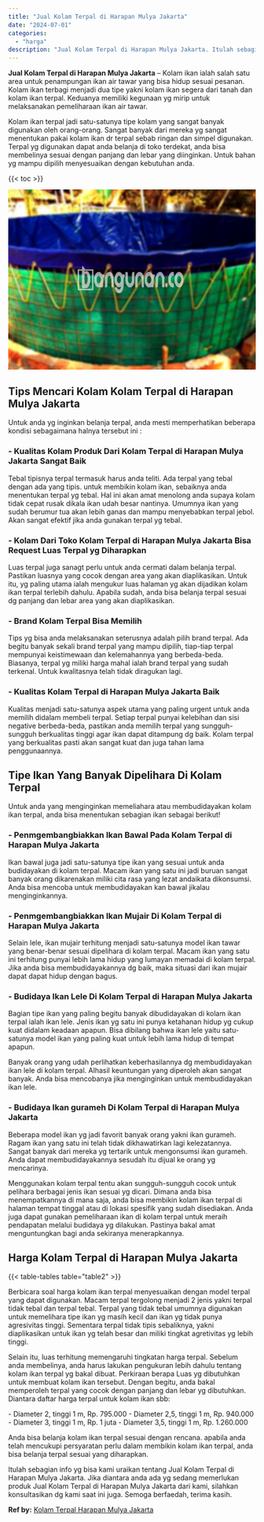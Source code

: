 ```yaml
---
title: "Jual Kolam Terpal di Harapan Mulya Jakarta"
date: "2024-07-01"
categories: 
  - "harga"
description: "Jual Kolam Terpal di Harapan Mulya Jakarta. Itulah sebagian info yg bisa kami uraikan tentang Jual Kolam Terpal di Harapan Mulya Jakarta. Jika diantara anda..."
---
```


**Jual Kolam Terpal di Harapan Mulya Jakarta** – Kolam ikan ialah salah satu area untuk penampungan ikan air tawar yang bisa hidup sesuai pesanan. Kolam ikan terbagi menjadi dua tipe yakni kolam ikan segera dari tanah dan kolam ikan terpal. Keduanya memiliki kegunaan yg mirip untuk melaksanakan pemeliharaan ikan air tawar.

Kolam ikan terpal jadi satu-satunya tipe kolam yang sangat banyak digunakan oleh orang-orang. Sangat banyak dari mereka yg sangat menentukan pakai kolam ikan dr terpal sebab ringan dan simpel digunakan. Terpal yg digunakan dapat anda belanja di toko terdekat, anda bisa membelinya sesuai dengan panjang dan lebar yang diinginkan. Untuk bahan yg mampu dipilih menyesuaikan dengan kebutuhan anda.

{{< toc >}}

![Jual Kolam Terpal di Harapan Mulya Jakarta](/images/jual-kolam-terpal-58.png)

## Tips Mencari Kolam Kolam Terpal di Harapan Mulya Jakarta

Untuk anda yg inginkan belanja terpal, anda mesti memperhatikan beberapa kondisi sebagaimana halnya tersebut ini :

### \- Kualitas Kolam Produk Dari Kolam Terpal di Harapan Mulya Jakarta Sangat Baik

Tebal tipisnya terpal termasuk harus anda teliti. Ada terpal yang tebal dengan ada yang tipis. untuk membikin kolam ikan, sebaiknya anda menentukan terpal yg tebal. Hal ini akan amat menolong anda supaya kolam tidak cepat rusak dikala ikan udah besar nantinya. Umumnya ikan yang sudah berumur tua akan lebih ganas dan mampu menyebabkan terpal jebol. Akan sangat efektif jika anda gunakan terpal yg tebal.

### \- Kolam Dari Toko Kolam Terpal di Harapan Mulya Jakarta Bisa Request Luas Terpal yg Diharapkan

Luas terpal juga sanagt perlu untuk anda cermati dalam belanja terpal. Pastikan luasnya yang cocok dengan area yang akan diaplikasikan. Untuk itu, yg paling utama ialah mengukur luas halaman yg akan dijadikan kolam ikan terpal terlebih dahulu. Apabila sudah, anda bisa belanja terpal sesuai dg panjang dan lebar area yang akan diaplikasikan.

### \- Brand Kolam Terpal Bisa Memilih

Tips yg bisa anda melaksanakan seterusnya adalah pilih brand terpal. Ada begitu banyak sekali brand terpal yang mampu dipilih, tiap-tiap terpal mempunyai keistimewaan dan kelemahannya yang berbeda-beda. Biasanya, terpal yg miliki harga mahal ialah brand terpal yang sudah terkenal. Untuk kwalitasnya telah tidak diragukan lagi.

### \- Kualitas Kolam Terpal di Harapan Mulya Jakarta Baik

Kualitas menjadi satu-satunya aspek utama yang paling urgent untuk anda memilih didalam membeli terpal. Setiap terpal punyai kelebihan dan sisi negative berbeda-beda, pastikan anda memilih terpal yang sungguh-sungguh berkualitas tinggi agar ikan dapat ditampung dg baik. Kolam terpal yang berkualitas pasti akan sangat kuat dan juga tahan lama penggunaannya.

## Tipe Ikan Yang Banyak Dipelihara Di Kolam Terpal

Untuk anda yang menginginkan memeliahara atau membudidayakan kolam ikan terpal, anda bisa menentukan sebagian ikan sebagai berikut!

### \- Penmgembangbiakkan Ikan Bawal Pada Kolam Terpal di Harapan Mulya Jakarta

Ikan bawal juga jadi satu-satunya tipe ikan yang sesuai untuk anda budidayakan di kolam terpal. Macam ikan yang satu ini jadi buruan sangat banyak orang dikarenakan miliki cita rasa yang lezat andaikata dikonsumsi. Anda bisa mencoba untuk membudidayakan kan bawal jikalau menginginkannya.

### \- Penmgembangbiakkan Ikan Mujair Di Kolam Terpal di Harapan Mulya Jakarta

Selain lele, ikan mujair terhitung menjadi satu-satunya model ikan tawar yang benar-benar sesuai dipelihara di kolam terpal. Macam ikan yang satu ini terhitung punyai lebih lama hidup yang lumayan memadai di kolam terpal. Jika anda bisa membudidayakannya dg baik, maka situasi dari ikan mujair dapat dapat hidup dengan bagus.

### \- Budidaya Ikan Lele Di Kolam Terpal di Harapan Mulya Jakarta

Bagian tipe ikan yang paling begitu banyak dibudidayakan di kolam ikan terpal ialah ikan lele. Jenis ikan yg satu ini punya ketahanan hidup yg cukup kuat didalam keadaan apapun. Bisa dibilang bahwa ikan lele yaitu satu-satunya model ikan yang paling kuat untuk lebih lama hidup di tempat apapun.

Banyak orang yang udah perlihatkan keberhasilannya dg membudidayakan ikan lele di kolam terpal. Alhasil keuntungan yang diperoleh akan sangat banyak. Anda bisa mencobanya jika menginginkan untuk membudidayakan ikan lele.

### \- Budidaya Ikan gurameh Di Kolam Terpal di Harapan Mulya Jakarta

Beberapa model ikan yg jadi favorit banyak orang yakni ikan gurameh. Ragam ikan yang satu ini telah tidak dikhawatirkan lagi kelezatannya. Sangat banyak dari mereka yg tertarik untuk mengonsumsi ikan gurameh. Anda dapat membudidayakannya sesudah itu dijual ke orang yg mencarinya.

Menggunakan kolam terpal tentu akan sungguh-sungguh cocok untuk pelihara berbagai jenis ikan sesuai yg dicari. Dimana anda bisa menempatkannya di mana saja, anda bisa membikin kolam ikan terpal di halaman tempat tinggal atau di lokasi spesifik yang sudah disediakan. Anda juga dapat gunakan pemeliharaan ikan di kolam terpal untuk meraih pendapatan melalui budidaya yg dilakukan. Pastinya bakal amat menguntungkan bagi anda sekiranya menerapkannya.

## Harga Kolam Terpal di Harapan Mulya Jakarta

{{< table-tables table="table2" >}}

Berbicara soal harga kolam ikan terpal menyesuaikan dengan model terpal yang dapat digunakan. Macam terpal tergolong menjadi 2 jenis yakni terpal tidak tebal dan terpal tebal. Terpal yang tidak tebal umumnya digunakan untuk memelihara tipe ikan yg masih kecil dan ikan yg tidak punya agresivitas tinggi. Sementara terpal tidak tipis sebaliknya, yakni diaplikasikan untuk ikan yg telah besar dan miliki tingkat agretivitas yg lebih tinggi.

Selain itu, luas terhitung memengaruhi tingkatan harga terpal. Sebelum anda membelinya, anda harus lakukan pengukuran lebih dahulu tentang kolam ikan terpal yg bakal dibuat. Perkiraan berapa Luas yg dibutuhkan untuk membuat kolam ikan tersebut. Dengan begitu, anda bakal memperoleh terpal yang cocok dengan panjang dan lebar yg dibutuhkan. Diantara daftar harga terpal untuk kolam ikan sbb:

\- Diameter 2, tinggi 1 m, Rp. 795.000 - Diameter 2,5, tinggi 1 m, Rp. 940.000 - Diameter 3, tinggi 1 m, Rp. 1 juta - Diameter 3,5, tinggi 1 m, Rp. 1.260.000

Anda bisa belanja kolam ikan terpal sesuai dengan rencana. apabila anda telah mencukupi persyaratan perlu dalam membikin kolam ikan terpal, anda bisa belanja terpal sesuai yang diharapkan.

Itulah sebagian info yg bisa kami uraikan tentang Jual Kolam Terpal di Harapan Mulya Jakarta. Jika diantara anda ada yg sedang memerlukan produk Jual Kolam Terpal di Harapan Mulya Jakarta dari kami, silahkan konsultasikan dg kami saat ini juga. Semoga berfaedah, terima kasih.

**Ref by:** [Kolam Terpal Harapan Mulya Jakarta](https://id.wikipedia.org/wiki/Kolam)
